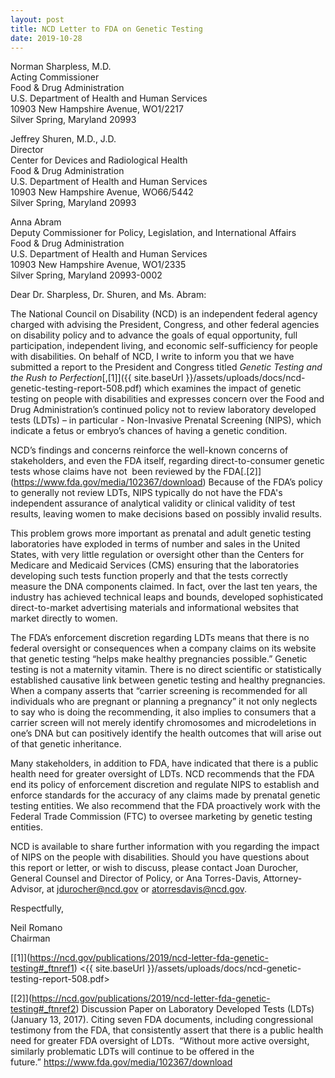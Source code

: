 ```yaml
---
layout: post
title: NCD Letter to FDA on Genetic Testing
date: 2019-10-28
---
```

Norman Sharpless, M.D.\
Acting Commissioner\
Food & Drug Administration\
U.S. Department of Health and Human Services\
10903 New Hampshire Avenue, WO1/2217\
Silver Spring, Maryland 20993

Jeffrey Shuren, M.D., J.D.\
Director\
Center for Devices and Radiological Health\
Food & Drug Administration\
U.S. Department of Health and Human Services\
10903 New Hampshire Avenue, WO66/5442\
Silver Spring, Maryland 20993

Anna Abram\
Deputy Commissioner for Policy, Legislation, and International Affairs\
Food & Drug Administration\
U.S. Department of Health and Human Services\
10903 New Hampshire Avenue, WO1/2335\
Silver Spring, Maryland 20993-0002

Dear Dr. Sharpless, Dr. Shuren, and Ms. Abram:

The National Council on Disability (NCD) is an independent federal agency charged with advising the President, Congress, and other federal agencies on disability policy and to advance the goals of equal opportunity, full participation, independent living, and economic self-sufficiency for people with disabilities. On behalf of NCD, I write to inform you that we have submitted a report to the President and Congress titled *Genetic Testing and the Rush to Perfection*[,\[1]]({{ site.baseUrl }}/assets/uploads/docs/ncd-genetic-testing-report-508.pdf) which examines the impact of genetic testing on people with disabilities and expresses concern over the Food and Drug Administration’s continued policy not to review laboratory developed tests (LDTs) – in particular - Non-Invasive Prenatal Screening (NIPS), which indicate a fetus or embryo’s chances of having a genetic condition.

NCD’s findings and concerns reinforce the well-known concerns of stakeholders, and even the FDA itself, regarding direct-to-consumer genetic tests whose claims have not  been reviewed by the FDA[.\[2]](https://www.fda.gov/media/102367/download) Because of the FDA’s policy to generally not review LDTs, NIPS typically do not have the FDA's independent assurance of analytical validity or clinical validity of test results, leaving women to make decisions based on possibly invalid results.

This problem grows more important as prenatal and adult genetic testing laboratories have exploded in terms of number and sales in the United States, with very little regulation or oversight other than the Centers for Medicare and Medicaid Services (CMS) ensuring that the laboratories developing such tests function properly and that the tests correctly measure the DNA components claimed. In fact, over the last ten years, the industry has achieved technical leaps and bounds, developed sophisticated direct-to-market advertising materials and informational websites that market directly to women.

The FDA’s enforcement discretion regarding LDTs means that there is no federal oversight or consequences when a company claims on its website that genetic testing “helps make healthy pregnancies possible.” Genetic testing is not a maternity vitamin. There is no direct scientific or statistically established causative link between genetic testing and healthy pregnancies. When a company asserts that “carrier screening is recommended for all individuals who are pregnant or planning a pregnancy” it not only neglects to say who is doing the recommending, it also implies to consumers that a carrier screen will not merely identify chromosomes and microdeletions in one’s DNA but can positively identify the health outcomes that will arise out of that genetic inheritance.

Many stakeholders, in addition to FDA, have indicated that there is a public health need for greater oversight of LDTs. NCD recommends that the FDA end its policy of enforcement discretion and regulate NIPS to establish and enforce standards for the accuracy of any claims made by prenatal genetic testing entities. We also recommend that the FDA proactively work with the Federal Trade Commission (FTC) to oversee marketing by genetic testing entities.

NCD is available to share further information with you regarding the impact of NIPS on the people with disabilities. Should you have questions about this report or letter, or wish to discuss, please contact Joan Durocher, General Counsel and Director of Policy, or Ana Torres-Davis, Attorney-Advisor, at [jdurocher@ncd.gov](mailto:jdurocher@ncd.gov) or [atorresdavis@ncd.gov](mailto:atorresdavis@ncd.gov).

Respectfully,

Neil Romano\
Chairman

[\[1]](https://ncd.gov/publications/2019/ncd-letter-fda-genetic-testing#_ftnref1) <{{ site.baseUrl }}/assets/uploads/docs/ncd-genetic-testing-report-508.pdf>

[\[2]](https://ncd.gov/publications/2019/ncd-letter-fda-genetic-testing#_ftnref2) Discussion Paper on Laboratory Developed Tests (LDTs)(January 13, 2017). Citing seven FDA documents, including congressional testimony from the FDA, that consistently assert that there is a public health need for greater FDA oversight of LDTs.  “Without more active oversight, similarly problematic LDTs will continue to be offered in the future.” <https://www.fda.gov/media/102367/download>